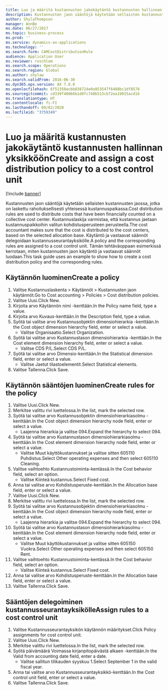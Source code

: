 ```yaml
---
title: Luo ja määritä kustannusten jakokäytäntö kustannusten hallinnan yksikköön
description: Kustannusten jaon sääntöjä käytetään sellaisten kustannusten jaossa, jotka on laskettu rahoituksellisesti yhteisessä kustannuspaikassa.
author: ShylaThompson
manager: AnnBe
ms.date: 06/27/2017
ms.topic: business-process
ms.prod: ''
ms.service: dynamics-ax-applications
ms.technology: ''
ms.search.form: CAMCostDistributionRule
audience: Application User
ms.reviewer: roschlom
ms.search.scope: Operations
ms.search.region: Global
ms.author: shylaw
ms.search.validFrom: 2016-06-30
ms.dyn365.ops.version: AX 7.0.0
ms.openlocfilehash: 6f51350acbb838724e0a953547f6488bc1df8578
ms.sourcegitcommit: cd339f48066b1d0fc740b513cb72ea19015acd16
ms.translationtype: HT
ms.contentlocale: fi-FI
ms.lasthandoff: 09/02/2020
ms.locfileid: "3759349"
---
```

# <a name="create-and-assign-a-cost-distribution-policy-to-a-cost-control-unit"></a><span data-ttu-id="f29fe-103">Luo ja määritä kustannusten jakokäytäntö kustannusten hallinnan yksikköön</span><span class="sxs-lookup"><span data-stu-id="f29fe-103">Create and assign a cost distribution policy to a cost control unit</span></span>

[!include [banner](../../includes/banner.md)]

<span data-ttu-id="f29fe-104">Kustannusten jaon sääntöjä käytetään sellaisten kustannusten jaossa, jotka on laskettu rahoituksellisesti yhteisessä kustannuspaikassa.</span><span class="sxs-lookup"><span data-stu-id="f29fe-104">Cost distribution rules are used to distribute costs that have been financially counted on a collective cost center.</span></span> <span data-ttu-id="f29fe-105">Kustannuslaskija varmistaa, että kustannus jaetaan kustannuspaikkoihin valitun kohdistusperusteen perusteella.</span><span class="sxs-lookup"><span data-stu-id="f29fe-105">The cost accountant makes sure that the cost is distributed to the cost centers, based on the selected allocation base.</span></span> <span data-ttu-id="f29fe-106">Käytäntö ja vastaavat säännöt delegoidaan kustannusseurantayksikölle.</span><span class="sxs-lookup"><span data-stu-id="f29fe-106">A policy and the corresponding rules are assigned to a cost control unit.</span></span> <span data-ttu-id="f29fe-107">Tämän tehtäväoppaan esimerkissä kerrotaan, miten kustannusten jaon käytäntö ja vastaavat säännöt luodaan.</span><span class="sxs-lookup"><span data-stu-id="f29fe-107">This task guide uses an example to show how to create a cost distribution policy and the corresponding rules.</span></span>


## <a name="create-a-policy"></a><span data-ttu-id="f29fe-108">Käytännön luominen</span><span class="sxs-lookup"><span data-stu-id="f29fe-108">Create a policy</span></span>
1. <span data-ttu-id="f29fe-109">Valitse Kustannuslaskenta > Käytännöt > Kustannusten jaon käytännöt.</span><span class="sxs-lookup"><span data-stu-id="f29fe-109">Go to Cost accounting > Policies > Cost distribution policies.</span></span>
2. <span data-ttu-id="f29fe-110">Valitse Uusi.</span><span class="sxs-lookup"><span data-stu-id="f29fe-110">Click New.</span></span>
3. <span data-ttu-id="f29fe-111">Kirjoita arvo Käytännön nimi -kenttään.</span><span class="sxs-lookup"><span data-stu-id="f29fe-111">In the Policy name field, type a value.</span></span>
4. <span data-ttu-id="f29fe-112">Kirjoita arvo Kuvaus-kenttään.</span><span class="sxs-lookup"><span data-stu-id="f29fe-112">In the Description field, type a value.</span></span>
5. <span data-ttu-id="f29fe-113">Syötä tai valitse arvo Kustannusobjektin dimensiohierarkia -kenttään.</span><span class="sxs-lookup"><span data-stu-id="f29fe-113">In the Cost object dimension hierarchy field, enter or select a value.</span></span>
    * <span data-ttu-id="f29fe-114">Valitse Organisaatio.</span><span class="sxs-lookup"><span data-stu-id="f29fe-114">Select Organization.</span></span>  
6. <span data-ttu-id="f29fe-115">Syötä tai valitse arvo Kustannustason dimensiohierarkia -kenttään.</span><span class="sxs-lookup"><span data-stu-id="f29fe-115">In the Cost element dimension hierarchy field, enter or select a value.</span></span>
    * <span data-ttu-id="f29fe-116">Valitse CDS P/L.</span><span class="sxs-lookup"><span data-stu-id="f29fe-116">Select CDS P/L.</span></span>  
7. <span data-ttu-id="f29fe-117">Syötä tai valitse arvo Dimensio-kenttään.</span><span class="sxs-lookup"><span data-stu-id="f29fe-117">In the Statistical dimension field, enter or select a value.</span></span>
    * <span data-ttu-id="f29fe-118">Valitse Jaetut tilastoelementit.</span><span class="sxs-lookup"><span data-stu-id="f29fe-118">Select Statistical elements.</span></span>  
8. <span data-ttu-id="f29fe-119">Valitse Tallenna.</span><span class="sxs-lookup"><span data-stu-id="f29fe-119">Click Save.</span></span>

## <a name="create-rules-for-the-policy"></a><span data-ttu-id="f29fe-120">Käytännön sääntöjen luominen</span><span class="sxs-lookup"><span data-stu-id="f29fe-120">Create rules for the policy</span></span>
1. <span data-ttu-id="f29fe-121">Valitse Uusi.</span><span class="sxs-lookup"><span data-stu-id="f29fe-121">Click New.</span></span>
2. <span data-ttu-id="f29fe-122">Merkitse valittu rivi luettelossa.</span><span class="sxs-lookup"><span data-stu-id="f29fe-122">In the list, mark the selected row.</span></span>
3. <span data-ttu-id="f29fe-123">Syötä tai valitse arvo Kustannusobjektin dimensiohierarkiasolmu -kenttään.</span><span class="sxs-lookup"><span data-stu-id="f29fe-123">In the Cost object dimension hierarchy node field, enter or select a value.</span></span>
    * <span data-ttu-id="f29fe-124">Laajenna hierarkia ja valitse 094.</span><span class="sxs-lookup"><span data-stu-id="f29fe-124">Expand the hierarchy to select 094.</span></span>  
4. <span data-ttu-id="f29fe-125">Syötä tai valitse arvo Kustannustason dimensiohierarkiasolmu -kenttään.</span><span class="sxs-lookup"><span data-stu-id="f29fe-125">In the Cost element dimension hierarchy node field, enter or select a value.</span></span>
    * <span data-ttu-id="f29fe-126">Valitse Muut käyttökustannukset ja valitse sitten 605110 Puhdistus.</span><span class="sxs-lookup"><span data-stu-id="f29fe-126">Select Other operating expenses and then select 605110 Cleaning.</span></span>  
5. <span data-ttu-id="f29fe-127">Valitse vaihtoehto Kustannustoiminta-kentässä.</span><span class="sxs-lookup"><span data-stu-id="f29fe-127">In the Cost behavior field, select an option.</span></span>
    * <span data-ttu-id="f29fe-128">Valitse Kiinteä kustannus.</span><span class="sxs-lookup"><span data-stu-id="f29fe-128">Select Fixed cost.</span></span>  
6. <span data-ttu-id="f29fe-129">Anna tai valitse arvo Kohdistusperuste-kenttään.</span><span class="sxs-lookup"><span data-stu-id="f29fe-129">In the Allocation base field, enter or select a value.</span></span>
7. <span data-ttu-id="f29fe-130">Valitse Uusi.</span><span class="sxs-lookup"><span data-stu-id="f29fe-130">Click New.</span></span>
8. <span data-ttu-id="f29fe-131">Merkitse valittu rivi luettelossa.</span><span class="sxs-lookup"><span data-stu-id="f29fe-131">In the list, mark the selected row.</span></span>
9. <span data-ttu-id="f29fe-132">Syötä tai valitse arvo Kustannusobjektin dimensiohierarkiasolmu -kenttään.</span><span class="sxs-lookup"><span data-stu-id="f29fe-132">In the Cost object dimension hierarchy node field, enter or select a value.</span></span>
    * <span data-ttu-id="f29fe-133">Laajenna hierarkia ja valitse 094.</span><span class="sxs-lookup"><span data-stu-id="f29fe-133">Expand the hierarchy to select 094.</span></span>  
10. <span data-ttu-id="f29fe-134">Syötä tai valitse arvo Kustannustason dimensiohierarkiasolmu -kenttään.</span><span class="sxs-lookup"><span data-stu-id="f29fe-134">In the Cost element dimension hierarchy node field, enter or select a value.</span></span>
    * <span data-ttu-id="f29fe-135">Valitse Muut käyttökustannukset ja valitse sitten 605150 Vuokra.</span><span class="sxs-lookup"><span data-stu-id="f29fe-135">Select Other operating expenses and then select 605150 Rent.</span></span>  
11. <span data-ttu-id="f29fe-136">Valitse vaihtoehto Kustannustoiminta-kentässä.</span><span class="sxs-lookup"><span data-stu-id="f29fe-136">In the Cost behavior field, select an option.</span></span>
    * <span data-ttu-id="f29fe-137">Valitse Kiinteä kustannus.</span><span class="sxs-lookup"><span data-stu-id="f29fe-137">Select Fixed cost.</span></span>  
12. <span data-ttu-id="f29fe-138">Anna tai valitse arvo Kohdistusperuste-kenttään.</span><span class="sxs-lookup"><span data-stu-id="f29fe-138">In the Allocation base field, enter or select a value.</span></span>
13. <span data-ttu-id="f29fe-139">Valitse Tallenna.</span><span class="sxs-lookup"><span data-stu-id="f29fe-139">Click Save.</span></span>

## <a name="assign-rules-to-a-cost-control-unit"></a><span data-ttu-id="f29fe-140">Sääntöjen delegoiminen kustannusseurantayksikölle</span><span class="sxs-lookup"><span data-stu-id="f29fe-140">Assign rules to a cost control unit</span></span>
1. <span data-ttu-id="f29fe-141">Valitse Kustannusseurantayksikön käytännön määritykset.</span><span class="sxs-lookup"><span data-stu-id="f29fe-141">Click Policy assignments for cost control unit.</span></span>
2. <span data-ttu-id="f29fe-142">Valitse Uusi.</span><span class="sxs-lookup"><span data-stu-id="f29fe-142">Click New.</span></span>
3. <span data-ttu-id="f29fe-143">Merkitse valittu rivi luettelossa.</span><span class="sxs-lookup"><span data-stu-id="f29fe-143">In the list, mark the selected row.</span></span>
4. <span data-ttu-id="f29fe-144">Syötä päivämäärä Voimassa kirjanpitopäivästä alkaen -kenttään.</span><span class="sxs-lookup"><span data-stu-id="f29fe-144">In the Valid from accounting date field, enter a date.</span></span>
    * <span data-ttu-id="f29fe-145">Valitse sallitun tilikauden syyskuu 1.</span><span class="sxs-lookup"><span data-stu-id="f29fe-145">Select September 1 in the valid fiscal year.</span></span>  
5. <span data-ttu-id="f29fe-146">Anna tai valitse arvo Kustannusseurantayksikkö-kenttään.</span><span class="sxs-lookup"><span data-stu-id="f29fe-146">In the Cost control unit field, enter or select a value.</span></span>
6. <span data-ttu-id="f29fe-147">Valitse Tallenna.</span><span class="sxs-lookup"><span data-stu-id="f29fe-147">Click Save.</span></span>

